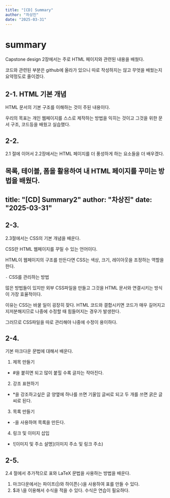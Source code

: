 ```yaml
---
title: "[CD] Summary"
author: "차상진"
date: "2025-03-31"
---
```

# summary

Capstone design 2장에서는 주로 HTML 페이지와 관련된 내용을 배웠다.

코드와 관련된 부분은 github에 올라가 있으니 따로 작성하지는 않고 무엇을 배웠는지 요약정도로 줄이겠다.

## 2-1. HTML 기본 개념

HTML 문서의 기본 구조를 이해하는 것이 주된 내용이다.

우리의 목표는 개인 웹페이지를 스스로 제작하는 방법을 익히는 것이고 그것을 위한 문서 구조, 코드등을 배웠고 실습했다.

## 2-2.

2.1 절에 이어서 2.2장에서는 HTML 페이지를 더 풍성하게 하는 요소들을 더 배우겠다.

목록, 테이블, 폼을 활용하여 내 HTML 페이지를 꾸미는 방법을 배웠다.
---
title: "[CD] Summary2"
author: "차상진"
date: "2025-03-31"
---
## 2-3.

2.3절에서는 CSS의 기본 개념을 배운다.

CSS란 HTML 웹페이지를 꾸밀 수 있는 언어이다.

HTML이 웹페이지의 구조를 만든다면 CSS는 색상, 크기, 레이아웃을 조정하는 역할을 한다.

`-` CSS를 관리하는 방법

많은 방법들이 있지만 외부 CSS파일을 만들고 그것을 HTML 문서와 연결시키는 방식이 가장 효율적이다.

이유는 CSS는 바꿀 일이 굉장히 잦다. HTML 코드와 결합시키면 코드가 매우 길어지고 지저분해지므로 나중에 수정할 때 힘들어지는 경우가 발생한다.

그러므로 CSS파일을 따로 관리해야 나중에 수정이 용이하다.

## 2-4.

기본 마크다운 문법에 대해서 배운다.

1. 제목 만들기
- #을 붙히면 되고 많이 붙힐 수록 글자는 작아진다.
2. 강조 표현하기
- *을 강조하고싶은 글 양옆에 하나를 쓰면 기울임 글씨로 되고 두 개를 쓰면 굵은 글씨로 된다.
3. 목록 만들기
- -을 사용하여 목록을 만든다.
4. 링크 및 이미지 삽입
- ![이미지 및 주소 설명](이미지 주소 및 링크 주소)

## 2-5.

2.4 절에서 추가적으로 표와 LaTeX 문법을 사용하는 방법을 배운다.

1. 마크다운에서는 파이프(|)와 하이픈(-)을 사용하여 표를 만들 수 있다.
2. $과 \을 이용해서 수식을 적을 수 있다. 수식은 연습이 필요하다.


```python

```


```python

```


```python

```


```python

```


```python

```


```python

```
